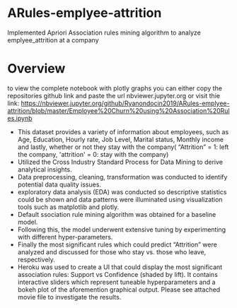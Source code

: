 # ARules-emplyee-attrition
Implemented Apriori Association rules mining algorithm to analyze emplyee_attrition at a company
# Overview

to view the complete notebook with plotly graphs you can either copy the repositories github link and paste the url nbviewer.jupyter.org
or visit thie link:
https://nbviewer.jupyter.org/github/Ryanondocin2019/ARules-emplyee-attrition/blob/master/Employee%20Churn%20using%20Association%20Rules.ipynb

* This dataset provides a variety of information about employees, such as Age, Education, Hourly rate, Job Level, Marital status, Monthly income and lastly, whether or not they stay with the company( “Attrition” = 1: left the company, 'attrition' = 0: stay with the company)
* Utilized the Cross Industry Standard Process for Data Mining to derive analytical insights.
* Data preprocessing, cleaning, transformation was conducted to identify potential data quality issues.
* exploratory data analysis (EDA) was conducted so descriptive statistics could be shown and data patterns were illuminated using visualization tools such as matplotlib and plotly.
* Default ssociation rule mining algorithm was obtained for a baseline model.
* Following this, the model underwent extensive tuning by experimenting with different hyper-parameters.
* Finally the most significant rules which could predict “Attrition” were analyzed and discussed for those who stay vs. those who leave, respectively.
* Heroku was used to create a UI that could display the most significant association rules: Support vs Confidence (shaded by lift). It contains interactive sliders which represent tuneable hyperparameters and a bokeh plot of the aforemention graphical output. Please see
 attached movie file to investigate the results.
